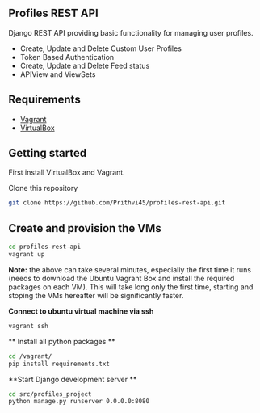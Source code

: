 ## Profiles REST API

Django REST API providing basic functionality for managing user profiles.

- Create, Update and Delete  Custom User Profiles
- Token Based Authentication
- Create, Update and Delete Feed status
- APIView and ViewSets 

## Requirements 

* [Vagrant](https://www.vagrantup.com/)
* [VirtualBox](https://www.virtualbox.org/wiki/Downloads)

## Getting started

First install VirtualBox and Vagrant. 

Clone this repository

```bash
git clone https://github.com/Prithvi45/profiles-rest-api.git
```
## Create and provision the VMs

```bash
cd profiles-rest-api
vagrant up
```
**Note:** the above can take several minutes, especially the first time it runs (needs to download the Ubuntu Vagrant Box and install the required packages on each VM). This will take long only the first time, starting and stoping the VMs hereafter will be significantly faster. 

**Connect to ubuntu virtual machine via ssh**

```bash
vagrant ssh
```
** Install all python packages **
```bash
cd /vagrant/
pip install requirements.txt
```

**Start Django development server **

```bash
cd src/profiles_project
python manage.py runserver 0.0.0.0:8080

```
